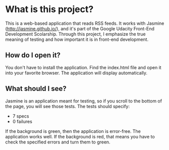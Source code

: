 # What is this project?

This is a web-based application that reads RSS feeds. It works with Jasmine (http://jasmine.github.io/), and it's part of the Google Udacity Front-End Development Scolarship. 
Through this project, I emphasize the true meaning of testing and how important it is in front-end development.

## How do I open it?

You don't have to install the application.
Find the index.html file and open it into your favorite browser. The application will display automatically.

## What should I see?

Jasmine is an application meant for testing, so if you scroll to the bottom of the page, you will see those tests.
The tests should specify:
- 7 specs
- 0 failures

If the background is green, then the application is error-free. The application works well.
If the background is red, that means you have to check the specified errors and turn them to green. 